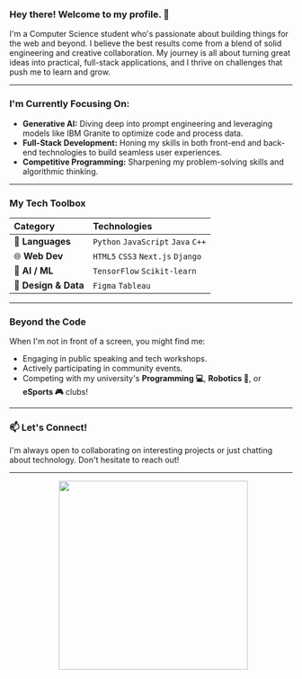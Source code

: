 ### Hey there! Welcome to my profile. 👋

I'm a Computer Science student who's passionate about building things for the web and beyond. I believe the best results come from a blend of solid engineering and creative collaboration. My journey is all about turning great ideas into practical, full-stack applications, and I thrive on challenges that push me to learn and grow.

---

### I'm Currently Focusing On:

* **Generative AI:** Diving deep into prompt engineering and leveraging models like IBM Granite to optimize code and process data.
* **Full-Stack Development:** Honing my skills in both front-end and back-end technologies to build seamless user experiences.
* **Competitive Programming:** Sharpening my problem-solving skills and algorithmic thinking.

---

### My Tech Toolbox

| Category          | Technologies                                     |
| :---------------- | :----------------------------------------------- |
| 🚀 **Languages** | `Python` `JavaScript` `Java` `C++`               |
| 🌐 **Web Dev** | `HTML5` `CSS3` `Next.js` `Django`                |
| 🤖 **AI / ML** | `TensorFlow` `Scikit-learn`                      |
| 🎨 **Design & Data** | `Figma` `Tableau`                                |

---

### Beyond the Code

When I'm not in front of a screen, you might find me:

* Engaging in public speaking and tech workshops.
* Actively participating in community events.
* Competing with my university's **Programming 💻**, **Robotics 🤖**, or **eSports 🎮** clubs!

---

### 📫 Let's Connect!

I'm always open to collaborating on interesting projects or just chatting about technology. Don't hesitate to reach out!

---

<p align="center">
  <img src="https://media1.tenor.com/m/AmywSTa7FKMAAAAd/hiii-cat.gif" width="336">
</p>

